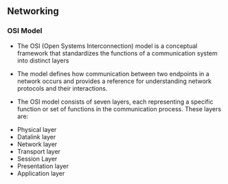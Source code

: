 ## Networking

### OSI Model
- The OSI (Open Systems Interconnection) model is a conceptual framework that standardizes the functions of a communication system into distinct layers
-  The model defines how communication between two endpoints in a network occurs and provides a reference for understanding network protocols and their interactions.


- The OSI model consists of seven layers, each representing a specific function or set of functions in the communication process. These layers are:
* Physical layer
* Datalink layer
* Network layer
* Transport layer
* Session Layer
* Presentation layer
* Application layer
